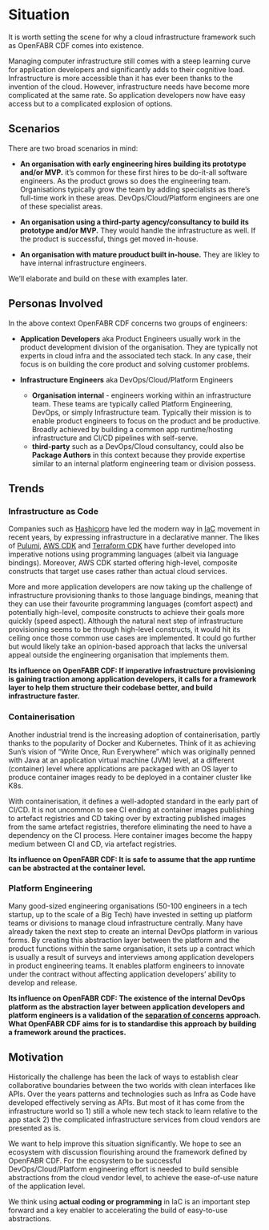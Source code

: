 # Situation

It is worth setting the scene for why a cloud infrastructure framework such as OpenFABR CDF comes into existence. 

Managing computer infrastructure still comes with a steep learning curve for application developers and significantly adds to their cognitive load. Infrastructure is more accessible than it has ever been thanks to the invention of the cloud. However, infrastructure needs have become more complicated at the same rate. So application developers now have easy access but to a complicated explosion of options. 

## Scenarios

There are two broad scenarios in mind:

- **An organisation with early engineering hires building its prototype and/or MVP.** it’s common for these first hires to be do-it-all software engineers. As the product grows so does the engineering team. Organisations typically grow the team by adding specialists as there’s full-time work in these areas. DevOps/Cloud/Platform engineers are one of these specialist areas.

- **An organisation using a third-party agency/consultancy to build its prototype and/or MVP.** They would handle the infrastructure as well. If the product is successful, things get moved in-house.

- **An organisation with mature prouduct built in-house.** They are likley to have internal infrastructure engineers.

We’ll elaborate and build on these with examples later.

## Personas Involved

In the above context OpenFABR CDF concerns two groups of engineers:

- **Application Developers** aka Product Engineers usually work in the product development division of the organisation. They are typically not experts in cloud infra and the associated tech stack. In any case, their focus is on building the core product and solving customer problems.

- **Infrastructure Engineers** aka DevOps/Cloud/Platform Engineers
  - **Organisation internal** - engineers working within an infrastructure team. These teams are typically called Platform Engineering, DevOps, or simply Infrastructure team. Typically their mission is to enable product engineers to focus on the product and be productive. Broadly achieved by building a common app runtime/hosting infrastructure and CI/CD pipelines with self-serve.
  - **third-party** such as a DevOps/Cloud consultancy, could also be **Package Authors** in this context because they provide expertise similar to an internal platform engineering team or division possess. 

## Trends

### Infrastructure as Code

Companies such as [Hashicorp](https://hashicorp.com) have led the modern way in [IaC](https://en.wikipedia.org/wiki/Infrastructure_as_code) movement in recent years, by expressing infrastructure in a declarative manner. The likes of [Pulumi](https://www.pulumi.com/docs/), [AWS CDK](https://docs.aws.amazon.com/cdk/v2/guide/home.html) and [Terraform CDK](https://developer.hashicorp.com/terraform/cdktf) have further developed into imperative notions using programming languages (albeit via language bindings). Moreover, AWS CDK started offering high-level, composite constructs that target use cases rather than actual cloud services.

More and more application developers are now taking up the challenge of infrastructure provisioning thanks to those language bindings, meaning that they can use their favourite programming languages (comfort aspect) and potentially high-level, composite constructs to achieve their goals more quickly (speed aspect). Although the natural next step of infrastructure provisioning seems to be through high-level constructs, it would hit its ceiling once those common use cases are implemented. It could go further but would likely take an opinion-based approach that lacks the universal appeal outside the engineering organisation that implements them.

**Its influence on OpenFABR CDF: If imperative infrastructure provisioning is gaining traction among application developers, it calls for a framework layer to help them structure their codebase better, and build infrastructure faster.**

### Containerisation

Another industrial trend is the increasing adoption of containerisation, partly thanks to the popularity of Docker and Kubernetes. Think of it as achieving Sun’s vision of “Write Once, Run Everywhere” which was originally penned with Java at an application virtual machine (JVM) level, at a different (container) level where applications are packaged with an OS layer to produce container images ready to be deployed in a container cluster like K8s. 

With containerisation, it defines a well-adopted standard in the early part of CI/CD. It is not uncommon to see CI ending at container images publishing to artefact registries and CD taking over by extracting published images from the same artefact registries, therefore eliminating the need to have a dependency on the CI process. Here container images become the happy medium between CI and CD, via artefact registries.  

**Its influence on OpenFABR CDF: It is safe to assume that the app runtime can be abstracted at the container level.**

### Platform Engineering

Many good-sized engineering organisations (50-100 engineers in a tech startup, up to the scale of a Big Tech) have invested in setting up platform teams or divisions to manage cloud infrastructure centrally. Many have already taken the next step to create an internal DevOps platform in various forms. By creating this abstraction layer between the platform and the product functions within the same organisation, it sets up a contract which is usually a result of surveys and interviews among application developers in product engineering teams. It enables platform engineers to innovate under the contract without affecting application developers’ ability to develop and release. 

**Its influence on OpenFABR CDF: The existence of the internal DevOps platform as the abstraction layer between application developers and platform engineers is a validation of the [separation of concerns](https://en.wikipedia.org/wiki/Separation_of_concerns) approach. What OpenFABR CDF aims for is to standardise this approach by building a framework around the practices.**

## Motivation

Historically the challenge has been the lack of ways to establish clear collaborative boundaries between the two worlds with clean interfaces like APIs. Over the years patterns and technologies such as Infra as Code have developed effectively serving as APIs. But most of it has come from the infrastructure world so 1) still a whole new tech stack to learn relative to the app stack 2) the complicated infrastructure services from cloud vendors are presented as is. 

We want to help improve this situation significantly. We hope to see an ecosystem with discussion flourishing around the framework defined by OpenFABR CDF. For the ecosystem to be successful DevOps/Cloud/Platform engineering effort is needed to build sensible abstractions from the cloud vendor level, to achieve the ease-of-use nature of the application level. 

We think using **actual coding or programming** in IaC is an important step forward and a key enabler to accelerating the build of easy-to-use abstractions.


